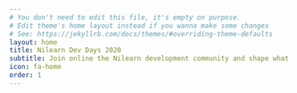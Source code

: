 ```yaml
---
# You don't need to edit this file, it's empty on purpose.
# Edit theme's home layout instead if you wanna make some changes
# See: https://jekyllrb.com/docs/themes/#overriding-theme-defaults
layout: home
title: Nilearn Dev Days 2020
subtitle: Join online the Nilearn development community and shape what's next 
icon: fa-home
order: 1
---
```


